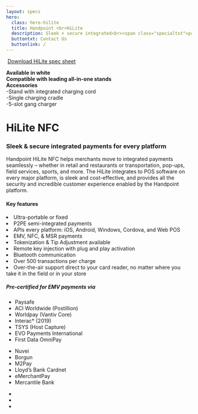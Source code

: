 ```yaml
---
layout: specs
hero: 
  class: hero-hilite
  title: Handpoint <br>HiLite
  description: Sleek + secure integrated<br><span class="specialtxt">payments</span>
  buttontxt: Contact Us
  buttonlink: /
---
```


<div class="section section-internal">
  <div class="container">
    <div class="row">
      <div class="col-md-3 col-sm-4 section-internal-left">
        <img src="https://handpoint.imgix.net/Website%20refresh%20photos/product-images/HiLite_big.jpg?fit=crop&crop=focalpoint&fp-y=.53&h=750&w=600&fp-z=4.5&fp-x=.5" class="img-responsive" alt=""/> 
        <a class="btn btn-default bt-custom-out" href="#" role="button">Download HiLite spec sheet</a>
        <div class="section-internal-left-specbox">
          <p class="small">
            <b>
              Available in white<br>
              Compatible with leading all-in-one stands<br>Accessories
            </b><br>
            -Stand with integrated charging cord<br>
            -Single charging cradle<br>
            -5-slot gang charger<br>
          </p>
        </div>
      </div>
      <div class="col-md-8 col-sm-8">
        <h1>HiLite NFC</h1>
        <h3>Sleek & secure integrated payments for every platform</h3>
        <p>Handpoint HiLite NFC helps merchants move to integrated payments seamlessly – whether in retail and restaurants or transportation, pop-ups, field services, sports, and more. The HiLite integrates to POS software on every major platform, is sleek and cost-effective, and provides all the security and incredible customer experience enabled by the Handpoint platform.</p>
        <h4>Key features</h4>
        <li>Ultra-portable or fixed</li>
        <li>P2PE semi-integrated payments</li>
        <li>APIs every platform: iOS, Android, Windows, Cordova, and Web POS</li>
        <li>EMV, NFC, & MSR payments</li>
        <li>Tokenization & Tip Adjustment available</li>
        <li>Remote key injection with plug and play activation</li>
        <li>Bluetooth communication</li>
        <li>Over 500 transactions per charge</li>
        <li>Over-the-air support direct to your card reader, no matter where you take it in the field or in your store</li>
    <!-- orange box -->
        <div class="section-internal-orangebox">
          <h5>Pre-certified for EMV payments via</h5>
          <div class="row">
            <div class="col-md-6 col-sm-6">
            <ul>
            <li>Paysafe</li>
            <li>ACI Worldwide (Postillion)</li>
            <li>Worldpay (Vantiv Core)</li>
            <li>Interac* (2019)</li>
            <li>TSYS (Host Capture)</li>
            <li>EVO Payments International</li>
            <li>First Data OmniPay</li>
            </ul>
            </div>
            <div class="col-md-6 col-sm-6">
            <ul>
            <li>Nuvei</li>
            <li>Borgun</li>
            <li>M2Pay</li>
            <li>Lloyd’s Bank Cardnet</li>
            <li>eMerchantPay</li>
            <li>Mercantile Bank</li>
            </ul>
            </div>
          </div>
        </div>
        <div class="section-internal-botpics">
          <ul class="list-inline">
            <li><img src="https://handpoint.imgix.net/Website%20refresh%20photos/product-images/white%20HiLite%20straight%20cropped.jpg" alt=""/></li>
            <li><img src="https://handpoint.imgix.net/Website%20refresh%20photos/product-images/PayPoint.png" alt=""/></li>
            <li><img src="https://handpoint.imgix.net/Website%20refresh%20photos/product-images/HiLite_stand.png" alt=""/></li>
          </ul>
        </div>
      </div>
    </div>
  </div>
</div>
